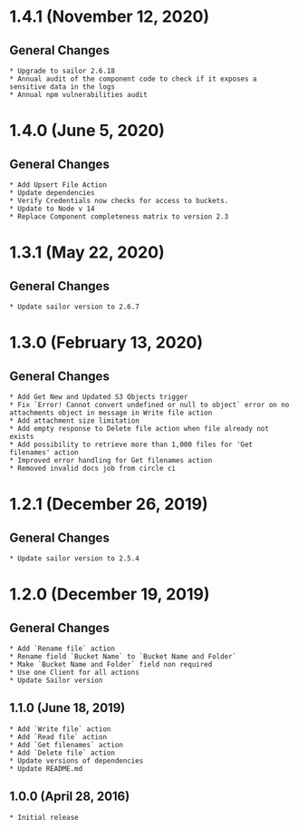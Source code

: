 # 1.4.1 (November 12, 2020)

## General Changes
    * Upgrade to sailor 2.6.18
    * Annual audit of the component code to check if it exposes a sensitive data in the logs
    * Annual npm vulnerabilities audit

# 1.4.0 (June 5, 2020)

## General Changes
    * Add Upsert File Action
    * Update dependencies
    * Verify Credentials now checks for access to buckets.
    * Update to Node v 14
    * Replace Component completeness matrix to version 2.3


# 1.3.1 (May 22, 2020)

## General Changes
    * Update sailor version to 2.6.7

# 1.3.0 (February 13, 2020)

## General Changes
    * Add Get New and Updated S3 Objects trigger
    * Fix `Error! Cannot convert undefined or null to object` error on no attachments object in message in Write file action
    * Add attachment size limitation
    * Add empty response to Delete file action when file already not exists
    * Add possibility to retrieve more than 1,000 files for 'Get filenames' action
    * Improved error handling for Get filenames action
    * Removed invalid docs job from circle ci
    
# 1.2.1 (December 26, 2019)

## General Changes
    * Update sailor version to 2.5.4
    
# 1.2.0 (December 19, 2019)

## General Changes
    * Add `Rename file` action
    * Rename field `Bucket Name` to `Bucket Name and Folder`
    * Make `Bucket Name and Folder` field non required
    * Use one Client for all actions
    * Update Sailor version

## 1.1.0 (June 18, 2019)

    * Add `Write file` action
    * Add `Read file` action
    * Add `Get filenames` action
    * Add `Delete file` action
    * Update versions of dependencies
    * Update README.md

## 1.0.0 (April 28, 2016)

    * Initial release
